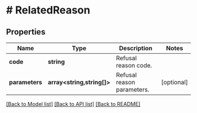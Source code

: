 # # RelatedReason

## Properties

Name | Type | Description | Notes
------------ | ------------- | ------------- | -------------
**code** | **string** | Refusal reason code. |
**parameters** | **array<string,string[]>** | Refusal reason parameters. | [optional]

[[Back to Model list]](../../README.md#models) [[Back to API list]](../../README.md#endpoints) [[Back to README]](../../README.md)
